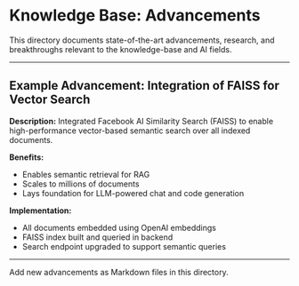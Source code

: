 # Knowledge Base: Advancements

This directory documents state-of-the-art advancements, research, and breakthroughs relevant to the knowledge-base and AI fields.

---

## Example Advancement: Integration of FAISS for Vector Search

**Description:**
Integrated Facebook AI Similarity Search (FAISS) to enable high-performance vector-based semantic search over all indexed documents.

**Benefits:**
- Enables semantic retrieval for RAG
- Scales to millions of documents
- Lays foundation for LLM-powered chat and code generation

**Implementation:**
- All documents embedded using OpenAI embeddings
- FAISS index built and queried in backend
- Search endpoint upgraded to support semantic queries

---
Add new advancements as Markdown files in this directory.
